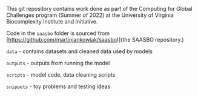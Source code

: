 This git repository contains work done as part of the Computing for Global Challenges program (Summer of 2022) at the University of Virginia Biocomplexity Institute and Initiative.

Code in the `saasbo` folder is sourced from [https://github.com/martinjankowiak/saasbo)](the SAASBO repository.)

`data` - contains datasets and cleaned data used by models

`outputs` - outputs from running the model

`scripts` - model code, data cleaning scripts

`snippets` - toy problems and testing ideas

